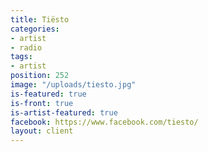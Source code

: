 ```yaml
---
title: Tiësto
categories:
- artist
- radio
tags:
- artist
position: 252
image: "/uploads/tiesto.jpg"
is-featured: true
is-front: true
is-artist-featured: true
facebook: https://www.facebook.com/tiesto/
layout: client
---
```


